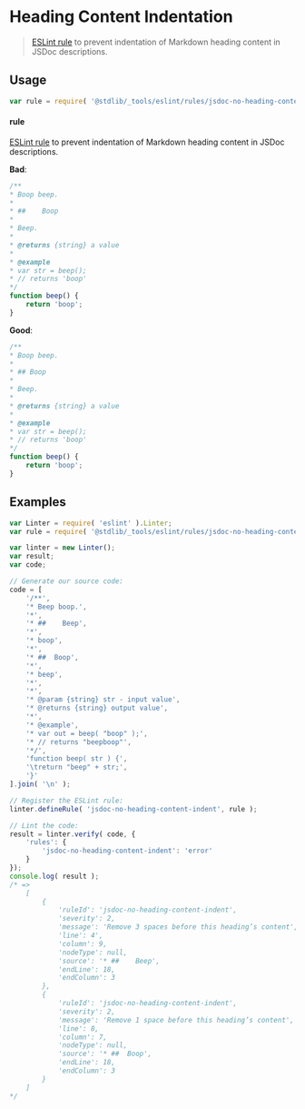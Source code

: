 <!--

@license Apache-2.0

Copyright (c) 2018 The Stdlib Authors.

Licensed under the Apache License, Version 2.0 (the "License");
you may not use this file except in compliance with the License.
You may obtain a copy of the License at

   http://www.apache.org/licenses/LICENSE-2.0

Unless required by applicable law or agreed to in writing, software
distributed under the License is distributed on an "AS IS" BASIS,
WITHOUT WARRANTIES OR CONDITIONS OF ANY KIND, either express or implied.
See the License for the specific language governing permissions and
limitations under the License.

-->

# Heading Content Indentation

> [ESLint rule][eslint-rules] to prevent indentation of Markdown heading content in JSDoc descriptions.

<section class="intro">

</section>

<!-- /.intro -->

<section class="usage">

## Usage

```javascript
var rule = require( '@stdlib/_tools/eslint/rules/jsdoc-no-heading-content-indent' );
```

#### rule

[ESLint rule][eslint-rules] to prevent indentation of Markdown heading content in JSDoc descriptions.

**Bad**:

<!-- eslint-disable stdlib/jsdoc-no-heading-content-indent, stdlib/jsdoc-markdown-remark -->

```javascript
/**
* Boop beep.
*
* ##    Boop
*
* Beep.
*
* @returns {string} a value
*
* @example
* var str = beep();
* // returns 'boop'
*/
function beep() {
    return 'boop';
}
```

**Good**:

```javascript
/**
* Boop beep.
*
* ## Boop
*
* Beep.
*
* @returns {string} a value
*
* @example
* var str = beep();
* // returns 'boop'
*/
function beep() {
    return 'boop';
}
```

</section>

<!-- /.usage -->

<section class="examples">

## Examples

<!-- eslint no-undef: "error" -->

```javascript
var Linter = require( 'eslint' ).Linter;
var rule = require( '@stdlib/_tools/eslint/rules/jsdoc-no-heading-content-indent' );

var linter = new Linter();
var result;
var code;

// Generate our source code:
code = [
    '/**',
    '* Beep boop.',
    '*',
    '* ##    Beep',
    '*',
    '* boop',
    '*',
    '* ##  Boop',
    '*',
    '* beep',
    '*',
    '*',
    '* @param {string} str - input value',
    '* @returns {string} output value',
    '*',
    '* @example',
    '* var out = beep( "boop" );',
    '* // returns "beepboop"',
    '*/',
    'function beep( str ) {',
    '\treturn "beep" + str;',
    '}'
].join( '\n' );

// Register the ESLint rule:
linter.defineRule( 'jsdoc-no-heading-content-indent', rule );

// Lint the code:
result = linter.verify( code, {
    'rules': {
        'jsdoc-no-heading-content-indent': 'error'
    }
});
console.log( result );
/* =>
    [
        {
            'ruleId': 'jsdoc-no-heading-content-indent',
            'severity': 2,
            'message': 'Remove 3 spaces before this heading’s content',
            'line': 4',
            'column': 9,
            'nodeType': null,
            'source': '* ##    Beep',
            'endLine': 18,
            'endColumn': 3
        },
        {
            'ruleId': 'jsdoc-no-heading-content-indent',
            'severity': 2,
            'message': 'Remove 1 space before this heading’s content',
            'line': 8,
            'column': 7,
            'nodeType': null,
            'source': '* ##  Boop',
            'endLine': 18,
            'endColumn': 3
        }
    ]
*/
```

</section>

<!-- /.examples -->

<!-- Section for related `stdlib` packages. Do not manually edit this section, as it is automatically populated. -->

<section class="related">

</section>

<!-- /.related -->

<!-- Section for all links. Make sure to keep an empty line after the `section` element and another before the `/section` close. -->

<section class="links">

[eslint-rules]: https://eslint.org/docs/developer-guide/working-with-rules

</section>

<!-- /.links -->

